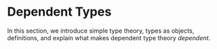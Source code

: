 # Dependent Types

In this section, we introduce simple type theory, types as objects, definitions, and explain what makes dependent type theory *dependent*.
